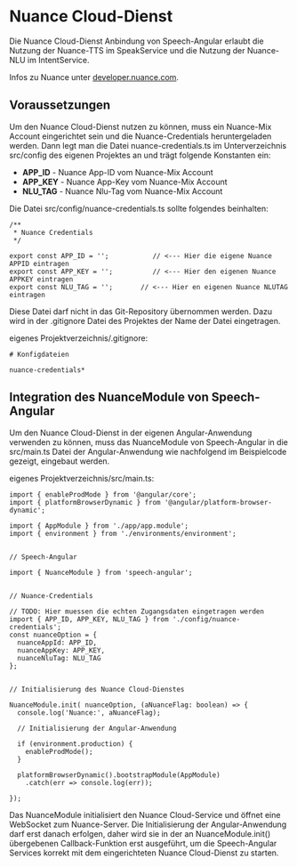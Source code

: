 # Nuance Cloud-Dienst

Die Nuance Cloud-Dienst Anbindung von Speech-Angular erlaubt die Nutzung der Nuance-TTS im SpeakService und die Nutzung der Nuance-NLU im IntentService.

Infos zu Nuance unter [developer.nuance.com](https://developer.nuance.com).


## Voraussetzungen

Um den Nuance Cloud-Dienst nutzen zu können, muss ein Nuance-Mix Account eingerichtet sein und die Nuance-Credentials heruntergeladen werden. Dann legt man die Datei nuance-credentials.ts im Unterverzeichnis src/config des eigenen Projektes an und trägt folgende Konstanten ein:

* **APP_ID** - Nuance App-ID vom Nuance-Mix Account
* **APP_KEY** - Nuance App-Key vom Nuance-Mix Account
* **NLU_TAG** - Nuance Nlu-Tag vom Nuance-Mix Account

Die Datei src/config/nuance-credentials.ts sollte folgendes beinhalten:

	/**
	 * Nuance Credentials
	 */
	
	export const APP_ID = ''; 			// <--- Hier die eigene Nuance APPID eintragen
	export const APP_KEY = '';       	// <--- Hier den eigenen Nuance APPKEY eintragen 
	export const NLU_TAG = '';       // <--- Hier en eigenen Nuance NLUTAG eintragen


Diese Datei darf nicht in das Git-Repository übernommen werden. Dazu wird in der .gitignore Datei des Projektes der Name der Datei eingetragen.

eigenes Projektverzeichnis/.gitignore:
 
	# Konfigdateien

	nuance-credentials*


## Integration des NuanceModule von Speech-Angular

Um den Nuance Cloud-Dienst in der eigenen Angular-Anwendung verwenden zu können, muss das NuanceModule von Speech-Angular in die src/main.ts Datei der Angular-Anwendung wie nachfolgend im Beispielcode gezeigt, eingebaut werden.

eigenes Projektverzeichnis/src/main.ts:

	import { enableProdMode } from '@angular/core';
	import { platformBrowserDynamic } from '@angular/platform-browser-dynamic';
	
	import { AppModule } from './app/app.module';
	import { environment } from './environments/environment';
	
	
	// Speech-Angular 
	
	import { NuanceModule } from 'speech-angular';
	
	
	// Nuance-Credentials
	
	// TODO: Hier muessen die echten Zugangsdaten eingetragen werden
	import { APP_ID, APP_KEY, NLU_TAG } from './config/nuance-credentials';
	const nuanceOption = {
	  nuanceAppId: APP_ID,
	  nuanceAppKey: APP_KEY,
	  nuanceNluTag: NLU_TAG
	};
	
	
	// Initialisierung des Nuance Cloud-Dienstes
	
	NuanceModule.init( nuanceOption, (aNuanceFlag: boolean) => {
	  console.log('Nuance:', aNuanceFlag);
	
	  // Initialisierung der Angular-Anwendung 

	  if (environment.production) {
	    enableProdMode();
	  }
	
	  platformBrowserDynamic().bootstrapModule(AppModule)
	    .catch(err => console.log(err));
	
	});

Das NuanceModule initialisiert den Nuance Cloud-Service und öffnet eine WebSocket zum Nuance-Server. Die Initialisierung der Angular-Anwendung darf erst danach erfolgen, daher wird sie in der an NuanceModule.init() übergebenen Callback-Funktion erst ausgeführt, um die Speech-Angular Services korrekt mit dem eingerichteten Nuance Cloud-Dienst zu starten.


